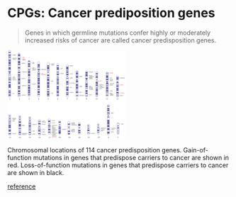 # CPGs: Cancer prediposition genes

> Genes in which germline mutations confer highly or moderately increased risks of cancer are called cancer predisposition genes.


![](./Chromosomal_locations.jpg)

Chromosomal locations of 114 cancer predisposition genes. Gain-of-function mutations in genes that predispose carriers to cancer are shown in
red. Loss-of-function mutations in genes that predispose carriers to cancer are shown in black.

[reference](http://www.nature.com/nature/journal/v505/n7483/full/nature12981.html)
